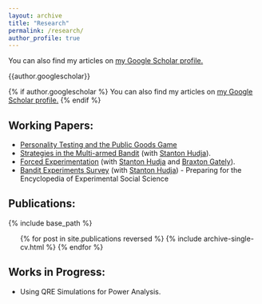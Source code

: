 ```yaml
---
layout: archive
title: "Research"
permalink: /research/
author_profile: true
---
```


You can also find my articles on <u><a href="https://scholar.google.com/citations?user=gQ-e6pEAAAAJ&hl=en">my Google Scholar profile</a>.</u>

{{author.googlescholar}}

{% if author.googlescholar %}
  You can also find my articles on <u><a href="{{author.googlescholar}}">my Google Scholar profile</a>.</u>
{% endif %}

Working Papers:
------
* [Personality Testing and the Public Goods Game](https://woodsd42.github.io/files/PTPGG.pdf) 
* [Strategies in the Multi-armed Bandit](https://papers.ssrn.com/sol3/papers.cfm?abstract_id=3942930) (with [Stanton Hudja](http://stantonhudja.com)).
* [Forced Experimentation](https://drive.google.com/file/d/1V2zGLplzre9p4OCc97NuxLFf6cmWNalT/view?usp=sharing) (with [Stanton Hudja](http://stantonhudja.com) and [Braxton Gately](https://jbgatelyecon.wixsite.com/website)).
* [Bandit Experiments Survey](https://woodsd42.github.io/files/BanditSurvey.pdf) (with [Stanton Hudja](http://stantonhudja.com)) - Preparing for the Encyclopedia of Experimental Social Science 


Publications:
------

{% include base_path %}

  <ul>{% for post in site.publications reversed %}
    {% include archive-single-cv.html %}
  {% endfor %}</ul>

  Works in Progress:
------
* Using QRE Simulations for Power Analysis.
